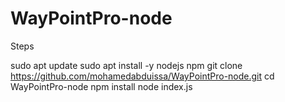 # WayPointPro-node

Steps

sudo apt update
sudo apt install -y nodejs npm
git clone https://github.com/mohamedabduissa/WayPointPro-node.git
cd WayPointPro-node
npm install
node index.js
